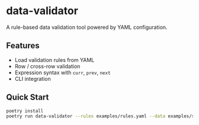 # data-validator

A rule-based data validation tool powered by YAML configuration.

## Features
- Load validation rules from YAML
- Row / cross-row validation
- Expression syntax with `curr`, `prev`, `next`
- CLI integration

## Quick Start

```bash
poetry install
poetry run data-validator --rules examples/rules.yaml --data examples/sample.csv
```
